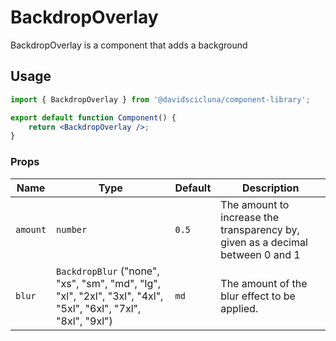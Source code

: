 # BackdropOverlay

BackdropOverlay is a component that adds a background

## Usage

```jsx
import { BackdropOverlay } from '@davidscicluna/component-library';

export default function Component() {
	return <BackdropOverlay />;
}
```

### Props

| Name     | Type                                                                                                          | Default | Description                                                                    |
| -------- | ------------------------------------------------------------------------------------------------------------- | ------- | ------------------------------------------------------------------------------ |
| `amount` | `number`                                                                                                      | `0.5`   | The amount to increase the transparency by, given as a decimal between 0 and 1 |
| `blur`   | `BackdropBlur` ("none", "xs", "sm", "md", "lg", "xl", "2xl", "3xl", "4xl", "5xl", "6xl", "7xl", "8xl", "9xl") | `md`    | The amount of the blur effect to be applied.                                   |
